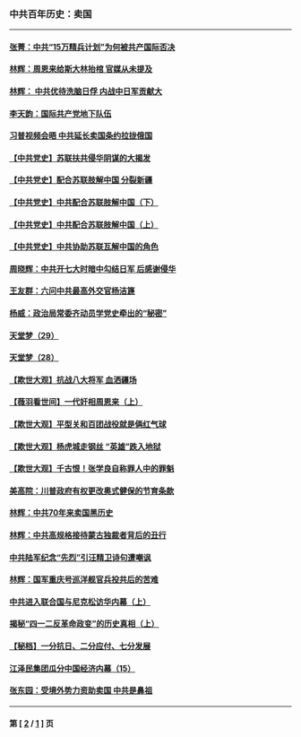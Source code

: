 ### 中共百年历史：卖国
---
#### [张菁：中共“15万精兵计划”为何被共产国际否决](../../pages/nf1176117/n13967677.md?08260430) 
#### [林辉：周恩来给斯大林抬棺 官媒从未提及](../../pages/nf1176117/n13961173.md?08260430) 
#### [林辉： 中共优待洗脑日俘 内战中日军贡献大](../../pages/nf1176117/n13624644.md?08260430) 
#### [李天韵：国际共产党地下队伍](../../pages/nf1176117/n13611808.md?08260430) 
#### [习普视频会晤 中共延长卖国条约拉拢俄国](../../pages/nf1176117/n13060971.md?08260430) 
#### [【中共党史】苏联扶共侵华阴谋的大揭发](../../pages/nf1176117/n13056050.md?08260430) 
#### [【中共党史】配合苏联肢解中国 分裂新疆](../../pages/nf1176117/n13040700.md?08260430) 
#### [【中共党史】中共配合苏联肢解中国（下）](../../pages/nf1176117/n13035660.md?08260430) 
#### [【中共党史】中共配合苏联肢解中国（上）](../../pages/nf1176117/n13030262.md?08260430) 
#### [【中共党史】中共协助苏联瓦解中国的角色](../../pages/nf1176117/n13018109.md?08260430) 
#### [周晓辉：中共开七大时暗中勾结日军 后感谢侵华](../../pages/nf1176117/n12921960.md?08260430) 
#### [王友群：六问中共最高外交官杨洁篪](../../pages/nf1176117/n12836495.md?08260430) 
#### [杨威：政治局常委齐动员学党史牵出的“秘密”](../../pages/nf1176117/n12764642.md?08260430) 
#### [天堂梦（29）](../../pages/nf1176117/n12408465.md?08260430) 
#### [天堂梦（28）](../../pages/nf1176117/n12408309.md?08260430) 
#### [【欺世大观】抗战八大将军 血洒疆场](../../pages/nf1176117/n12357044.md?08260430) 
#### [【薇羽看世间】一代奸相周恩来（上）](../../pages/nf1176117/n12401109.md?08260430) 
#### [【欺世大观】平型关和百团战役就是俩红气球](../../pages/nf1176117/n12359157.md?08260430) 
#### [【欺世大观】杨虎城走钢丝 “英雄”跌入地狱](../../pages/nf1176117/n12358840.md?08260430) 
#### [【欺世大观】千古恨！张学良自称罪人中的罪魁](../../pages/nf1176117/n12358629.md?08260430) 
#### [美高院：川普政府有权更改奥式健保的节育条款](../../pages/nf1176117/n12242171.md?08260430) 
#### [林辉：中共70年来卖国黑历史](../../pages/nf1176117/n11552181.md?08260430) 
#### [林辉：中共高规格接待蒙古独裁者背后的丑行](../../pages/nf1176117/n11225005.md?08260430) 
#### [中共陆军纪念“先烈”引汪精卫诗句遭嘲讽](../../pages/nf1176117/n11153345.md?08260430) 
#### [林辉：国军重庆号巡洋舰官兵投共后的苦难](../../pages/nf1176117/n10997801.md?08260430) 
#### [中共进入联合国与尼克松访华内幕（上）](../../pages/nf1176117/n10138788.md?08260430) 
#### [揭秘“四一二反革命政变”的历史真相（上）](../../pages/nf1176117/n9996650.md?08260430) 
#### [【秘档】一分抗日、二分应付、七分发展](../../pages/nf1176117/n9331484.md?08260430) 
#### [江泽民集团瓜分中国经济内幕（15）](../../pages/nf1176117/n9268584.md?08260430) 
#### [张东园：受境外势力资助卖国 中共是鼻祖](../../pages/nf1176117/n9272480.md?08260430) 

---
#### 第 [ [2](./2.md?08260430) / [1](./1.md?08260430) ] 页
